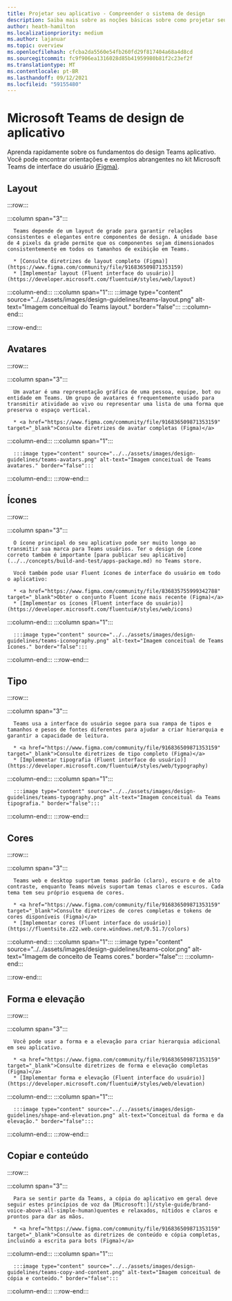 ```yaml
---
title: Projetar seu aplicativo - Compreender o sistema de design
description: Saiba mais sobre as noções básicas sobre como projetar seu aplicativo Microsoft Teams, incluindo layout, esquema de cores e muito mais.
author: heath-hamilton
ms.localizationpriority: medium
ms.author: lajanuar
ms.topic: overview
ms.openlocfilehash: cfcba2da5560e54fb260fd29f817404a68a4d8cd
ms.sourcegitcommit: fc9f906ea1316028d85b41959980b81f2c23ef2f
ms.translationtype: MT
ms.contentlocale: pt-BR
ms.lasthandoff: 09/12/2021
ms.locfileid: "59155480"
---
```

# <a name="microsoft-teams-app-design-system"></a>Microsoft Teams de design de aplicativo

Aprenda rapidamente sobre os fundamentos do design Teams aplicativo. Você pode encontrar orientações e exemplos abrangentes no kit Microsoft Teams de interface do usuário <a href="https://www.figma.com/community/file/916836509871353159" target="_blank">(Figma)</a>.

## <a name="layout"></a>Layout

:::row:::

   :::column span="3":::

      Teams depende de um layout de grade para garantir relações consistentes e elegantes entre componentes de design. A unidade base de 4 pixels da grade permite que os componentes sejam dimensionados consistentemente em todos os tamanhos de exibição em Teams.

      * [Consulte diretrizes de layout completo (Figma)](https://www.figma.com/community/file/916836509871353159)
      * [Implementar layout (Fluent interface do usuário)](https://developer.microsoft.com/fluentui#/styles/web/layout)

   :::column-end:::
   :::column span="1":::
      :::image type="content" source="../../assets/images/design-guidelines/teams-layout.png" alt-text="Imagem conceitual do Teams layout." border="false":::
   :::column-end:::

:::row-end:::

## <a name="avatars"></a>Avatares

:::row:::

   :::column span="3":::

      Um avatar é uma representação gráfica de uma pessoa, equipe, bot ou entidade em Teams. Um grupo de avatares é frequentemente usado para transmitir atividade ao vivo ou representar uma lista de uma forma que preserva o espaço vertical. 

      * <a href="https://www.figma.com/community/file/916836509871353159" target="_blank">Consulte diretrizes de avatar completas (Figma)</a>

   :::column-end:::
   :::column span="1":::

      :::image type="content" source="../../assets/images/design-guidelines/teams-avatars.png" alt-text="Imagem conceitual de Teams avatares." border="false":::

   :::column-end:::
:::row-end:::

## <a name="icons"></a>Ícones

:::row:::

   :::column span="3":::

      O ícone principal do seu aplicativo pode ser muito longo ao transmitir sua marca para Teams usuários. Ter o design de ícone correto também é importante [para publicar seu aplicativo](../../concepts/build-and-test/apps-package.md) no Teams store.

      Você também pode usar Fluent ícones de interface do usuário em todo o aplicativo:

      * <a href="https://www.figma.com/community/file/836835755999342788" target="_blank">Obter o conjunto Fluent ícone mais recente (Figma)</a>
      * [Implementar os ícones (Fluent interface do usuário)](https://developer.microsoft.com/fluentui#/styles/web/icons)

   :::column-end:::
   :::column span="1":::

      :::image type="content" source="../../assets/images/design-guidelines/teams-iconography.png" alt-text="Imagem conceitual de Teams ícones." border="false":::

   :::column-end:::
:::row-end:::

## <a name="type"></a>Tipo

:::row:::

   :::column span="3":::

      Teams usa a interface do usuário segoe para sua rampa de tipos e tamanhos e pesos de fontes diferentes para ajudar a criar hierarquia e garantir a capacidade de leitura.

      * <a href="https://www.figma.com/community/file/916836509871353159" target="_blank">Consulte diretrizes de tipo completo (Figma)</a>
      * [Implementar tipografia (Fluent interface do usuário)](https://developer.microsoft.com/fluentui#/styles/web/typography)

   :::column-end:::
   :::column span="1":::

      :::image type="content" source="../../assets/images/design-guidelines/teams-typography.png" alt-text="Imagem conceitual da Teams tipografia." border="false":::

   :::column-end:::
:::row-end:::

## <a name="colors"></a>Cores

:::row:::

   :::column span="3":::

      Teams web e desktop suportam temas padrão (claro), escuro e de alto contraste, enquanto Teams móveis suportam temas claros e escuros. Cada tema tem seu próprio esquema de cores.

      * <a href="https://www.figma.com/community/file/916836509871353159" target="_blank">Consulte diretrizes de cores completas e tokens de cores disponíveis (Figma)</a>
      * [Implementar cores (Fluent interface do usuário)](https://fluentsite.z22.web.core.windows.net/0.51.7/colors)

   :::column-end:::
   :::column span="1":::
      :::image type="content" source="../../assets/images/design-guidelines/teams-color.png" alt-text="Imagem de conceito de Teams cores." border="false":::
   :::column-end:::

:::row-end:::

## <a name="shape-and-elevation"></a>Forma e elevação

:::row:::

   :::column span="3":::

      Você pode usar a forma e a elevação para criar hierarquia adicional em seu aplicativo. 

      * <a href="https://www.figma.com/community/file/916836509871353159" target="_blank">Consulte diretrizes de forma e elevação completas (Figma)</a>
      * [Implementar forma e elevação (Fluent interface do usuário)](https://developer.microsoft.com/fluentui#/styles/web/elevation)

   :::column-end:::
   :::column span="1":::

      :::image type="content" source="../../assets/images/design-guidelines/shape-and-elevation.png" alt-text="Conceitual da forma e da elevação." border="false":::

   :::column-end:::
:::row-end:::

## <a name="copy-and-content"></a>Copiar e conteúdo

:::row:::

   :::column span="3":::

      Para se sentir parte da Teams, a cópia do aplicativo em geral deve seguir estes princípios de voz da [Microsoft:](/style-guide/brand-voice-above-all-simple-human)quentes e relaxados, nítidos e claros e prontos para dar as mãos.

      * <a href="https://www.figma.com/community/file/916836509871353159" target="_blank">Consulte as diretrizes de conteúdo e cópia completas, incluindo a escrita para bots (Figma)</a>

   :::column-end:::
   :::column span="1":::

      :::image type="content" source="../../assets/images/design-guidelines/teams-copy-and-content.png" alt-text="Imagem conceitual de cópia e conteúdo." border="false":::

   :::column-end:::
:::row-end:::
